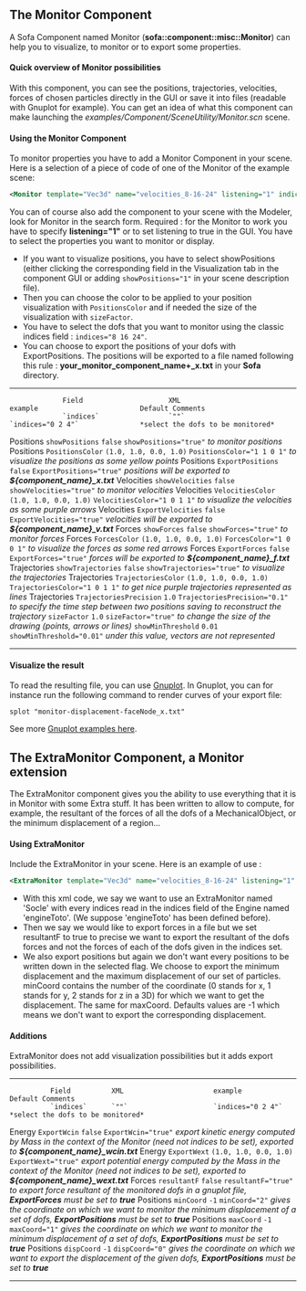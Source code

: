The Monitor Component
---------------------

A Sofa Component named Monitor (**sofa::component::misc::Monitor**) can
help you to visualize, to monitor or to export some properties.

#### Quick overview of Monitor possibilities

With this component, you can see the positions, trajectories,
velocities, forces of chosen particles directly in the GUI or save it
into files (readable with Gnuplot for example). You can get an idea of
what this component can make launching the
*examples/Component/SceneUtility/Monitor.scn* scene.

#### Using the Monitor Component

To monitor properties you have to add a Monitor Component in your scene.
Here is a selection of a piece of code of one of the Monitor of the
example scene:

```xml
<Monitor template="Vec3d" name="velocities_8-16-24" listening="1" indices="8 16 24" showPositions="0" PositionsColor="1 1 0 1" showVelocities="1" VelocitiesColor="1 1 0 1" ForcesColor="1 1 0 1" showMinThreshold="0.01" TrajectoriesPrecision="0.1" TrajectoriesColor="1 1 0 1" sizeFactor="1" />
```

You can of course also add the component to your scene with the Modeler,
look for Monitor in the search form. Required : for the Monitor to work
you have to specify **listening="1"** or to set listening to true in the
GUI. You have to select the properties you want to monitor or display.

-   If you want to visualize positions, you have to select showPositions
    (either clicking the corresponding field in the Visualization tab in
    the component GUI or adding `showPositions="1"` in your scene
    description file).
-   Then you can choose the color to be applied to your position
    visualization with `PositionsColor` and if needed the size of the
    visualization with `sizeFactor`.
-   You have to select the dofs that you want to monitor using the
    classic indices field : `indices="8 16 24"`.
-   You can choose to export the positions of your dofs
    with ExportPositions. The positions will be exported to a file named
    following this rule : **your\_monitor\_component\_name+\_x.txt** in
    your **Sofa** directory.

  -------------- ------------------------- ------------------------ ------------------------------- --------------------------------------------------------------------------------------
                 Field                     XML                      example                         Default Comments
                 `indices`                 `""`                     `indices="0 2 4"`               *select the dofs to be monitored*
  Positions      `showPositions`           `false`                  `showPositions="true"`          *to monitor positions*
  Positions      `PositionsColor`          `(1.0, 1.0, 0.0, 1.0)`   `PositionsColor="1 1 0 1"`      *to visualize the positions as some yellow points*
  Positions      `ExportPositions`         `false`                  `ExportPositions="true"`        *positions will be exported to **\${component\_name}\_x.txt***
  Velocities     `showVelocities`          `false`                  `showVelocities="true"`         *to monitor velocities*
  Velocities     `VelocitiesColor`         `(1.0, 1.0, 0.0, 1.0)`   `VelocitiesColor="1 0 1 1"`     *to visualize the velocities as some purple arrows*
  Velocities     `ExportVelocities`        `false`                  `ExportVelocities="true"`       *velocities will be exported to **\${component\_name}\_v.txt***
  Forces         `showForces`              `false`                  `showForces="true"`             *to monitor forces*
  Forces         `ForcesColor`             `(1.0, 1.0, 0.0, 1.0)`   `ForcesColor="1 0 0 1"`         *to visualize the forces as some red arrows*
  Forces         `ExportForces`            `false`                  `ExportForces="true"`           *forces will be exported to **\${component\_name}\_f.txt***
  Trajectories   `showTrajectories`        `false`                  `showTrajectories="true"`       *to visualize the trajectories*
  Trajectories   `TrajectoriesColor`       `(1.0, 1.0, 0.0, 1.0)`   `TrajectoriesColor="1 0 1 1"`   *to get nice purple trajectories represented as lines*
  Trajectories   `TrajectoriesPrecision`   `1.0`                    `TrajectoriesPrecision="0.1"`   *to specify the time step between two positions saving to reconstruct the trajectory*
                 `sizeFactor`              `1.0`                    `sizeFactor="true"`             *to change the size of the drawing (points, arrows or lines)*
                 `showMinThreshold`        `0.01`                   `showMinThreshold="0.01"`       *under this value, vectors are not represented*
  -------------- ------------------------- ------------------------ ------------------------------- --------------------------------------------------------------------------------------

#### Visualize the result
To read the resulting file, you can use [Gnuplot](http://www.gnuplot.info/). In Gnuplot, you can for instance run the following command to render curves of your export file:
```batch
splot "monitor-displacement-faceNode_x.txt"
```

See more [Gnuplot examples here](http://gnuplot.sourceforge.net/demo/surface1.html).



The ExtraMonitor Component, a Monitor extension
-----------------------------------------------

The ExtraMonitor component gives you the ability to use everything that
it is in Monitor with some Extra stuff. It has been written to allow to
compute, for example, the resultant of the forces of all the dofs of a
MechanicalObject, or the minimum displacement of a region...

#### Using ExtraMonitor

Include the ExtraMonitor in your scene. Here is an example of use :

```xml
<ExtraMonitor template="Vec3d" name="velocities_8-16-24" listening="1" indices="8 16 24" showPositions="0" PositionsColor="1 1 0 1" showVelocities="1" VelocitiesColor="1 1 0 1" ForcesColor="1 1 0 1" showMinThreshold="0.01" TrajectoriesPrecision="0.1" TrajectoriesColor="1 1 0 1" sizeFactor="1" ExportWcin="false" ExportWext="false" resultantF="true" />
```

-   With this xml code, we say we want to use an ExtraMonitor named
    'Socle' with every indices read in the indices field of the Engine
    named 'engineToto'. (We suppose 'engineToto' has been
    defined before).
-   Then we say we would like to export forces in a file but we set
    resultantF to true to precise we want to export the resultant of the
    dofs forces and not the forces of each of the dofs given in the
    indices set.
-   We also export positions but again we don't want every positions to
    be written down in the selected flag. We choose to export the
    minimum displacement and the maximum displacement of our set
    of particles. minCoord contains the number of the coordinate (0
    stands for x, 1 stands for y, 2 stands for z in a 3D) for which we
    want to get the displacement. The same for maxCoord. Defaults values
    are -1 which means we don't want to export the
    corresponding displacement.

#### Additions

ExtraMonitor does not add visualization possibilities but it adds export
possibilities.

  ----------- -------------- ------------------------ --------------------- ----------------------------------------------------------------------------------------------------------------------------------------------------------
              Field          XML                      example               Default Comments
              `indices`      `""`                     `indices="0 2 4"`     *select the dofs to be monitored*
  Energy      `ExportWcin`   `false`                  `ExportWcin="true"`   *export kinetic energy computed by Mass in the context of the Monitor (need not indices to be set), exported to **\${component\_name}\_wcin.txt***
  Energy      `ExportWext`   `(1.0, 1.0, 0.0, 1.0)`   `ExportWext="true"`   *export potential energy computed by the Mass in the context of the Monitor (need not indices to be set), exported to **\${component\_name}\_wext.txt***
  Forces      `resultantF`   `false`                  `resultantF="true"`   *to export force resultant of the monitored dofs in a gnuplot file, **ExportForces** must be set to **true***
  Positions   `minCoord`     `-1`                     `minCoord="2"`        *gives the coordinate on which we want to monitor the minimum displacement of a set of dofs, **ExportPositions** must be set to **true***
  Positions   `maxCoord`     `-1`                     `maxCoord="1"`        *gives the coordinate on which we want to monitor the minimum displacement of a set of dofs, **ExportPositions** must be set to **true***
  Positions   `dispCoord`    `-1`                     `dispCoord="0"`       *gives the coordinate on which we want to export the displacement of the given dofs, **ExportPositions** must be set to **true***
  ----------- -------------- ------------------------ --------------------- ----------------------------------------------------------------------------------------------------------------------------------------------------------


